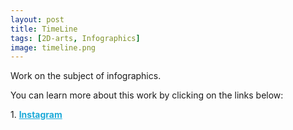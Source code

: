 ```yaml
---
layout: post 
title: TimeLine
tags: [2D-arts, Infographics]
image: timeline.png
---
```


Work on the subject of infographics.

<!--more-->

You can learn more about this work by clicking on the links below: <br/>

<div>	
	1.
	<a href="https://www.instagram.com/p/CHX92diDns9/" target="_blank" style="font-weight: bold; color: #1CAAD9;">Instagram</a><br/>
</div>

<!--more-->


